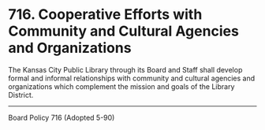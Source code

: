 # 716. Cooperative Efforts with Community and Cultural Agencies and Organizations

The Kansas City Public Library through its Board and Staff shall develop formal and informal relationships with community and cultural agencies and organizations which complement the mission and goals of the Library District.

---

Board Policy 716 (Adopted 5-90)

